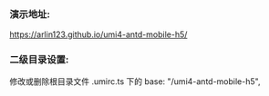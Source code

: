 ### 演示地址:

https://arlin123.github.io/umi4-antd-mobile-h5/

### 二级目录设置:

修改或删除根目录文件 .umirc.ts 下的 base: "/umi4-antd-mobile-h5",

